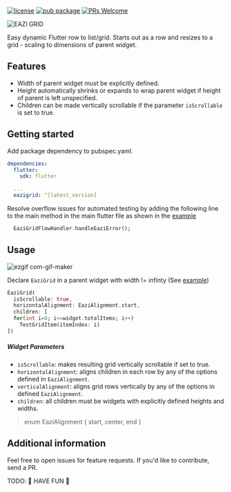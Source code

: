 [![license](https://img.shields.io/badge/license-MIT-success.svg?style=flat-square)](https://github.com/Algure/azstore/blob/master/LICENSE)
[![pub package](https://img.shields.io/pub/v/azstore.svg?color=success&style=flat-square)](https://pub.dartlang.org/packages/azstore)
[![PRs Welcome](https://img.shields.io/badge/PRs-welcome-success.svg?style=flat-square)](https://github.com/Algure/azstore/pulls)

![EAZI GRID](https://user-images.githubusercontent.com/37802577/186935121-319f3f03-c356-4a95-8a54-1e2f2768f410.png)

Easy dynamic Flutter row to list/grid. Starts out as a row and resizes to a grid - scaling to
dimensions of parent widget.

## Features

- Width of parent widget must be explicitly defined. 
- Height automatically shrinks or expands to wrap parent widget if height of parent is left unspecified.
- Children can be made vertically scrollable if the parameter `isScrollable` is set to true.

## Getting started

Add package dependency to pubspec.yaml.
```yaml
dependencies:
  flutter:
    sdk: flutter

  ...
  eazigrid: ^[latest_version]
  ```
 
Resolve overflow issues for automated testing by adding the following line to the main method in the main flutter file as shown in the [example](https://github.com/Algure/eazigrid/blob/8b2cab3258a0a1fd33dcea268e47bb8b94b057ea/example/lib/main.dart#L6)
```dart
  EaziGridFlowHandler.handleEaziError();
```
## Usage


![ezgif com-gif-maker](https://user-images.githubusercontent.com/37802577/187007067-23ef244f-4e4d-4cd1-8942-5187c88e3a99.gif)


Declare `EaziGrid` in a parent widget with width != infinty (See [example](https://github.com/Algure/eazigrid/blob/8b2cab3258a0a1fd33dcea268e47bb8b94b057ea/example/lib/main.dart#L48))

```dart
EaziGrid(
  isScrollable: true,
  horizontalAlignment: EaziAlignment.start,
  children: [
  for(int i=0; i<=widget.totalItems; i++)
    TestGridItem(itemIndex: i)
])
```
##### Widget Parameters
- `isScrollable`: makes resulting grid vertically scrollable if set to true.
- `horizontalAlignment`: aligns children in each row by any of the options defined in `EaziAlignment`.
- `verticalAlignment`: aligns grid rows vertically by any of the options in defined `EaziAlignment`.
- `children`: all children must be widgets with explicitly defined heights and widths.

>   enum EaziAlignment { start, center, end }

## Additional information

Feel free to open issues for feature requests. If you'd like to contribute, send a PR.

TODO: 🤔 HAVE FUN 😬
